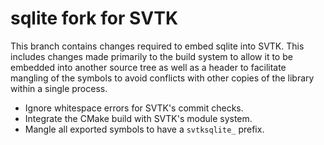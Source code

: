# sqlite fork for SVTK

This branch contains changes required to embed sqlite into SVTK. This
includes changes made primarily to the build system to allow it to be embedded
into another source tree as well as a header to facilitate mangling of the
symbols to avoid conflicts with other copies of the library within a single
process.

  * Ignore whitespace errors for SVTK's commit checks.
  * Integrate the CMake build with SVTK's module system.
  * Mangle all exported symbols to have a `svtksqlite_` prefix.
